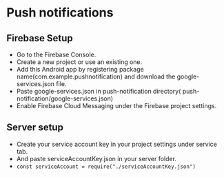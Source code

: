 # Push notifications

## Firebase Setup
- Go to the Firebase Console.
- Create a new project or use an existing one.
- Add this Android app by registering  package name(com.example.pushnotification) and download the google-services.json file.
- Paste  google-services.json in push-notification directory( push-notification/google-services.json)
- Enable Firebase Cloud Messaging under the Firebase project settings.

## Server setup
- Create your service account key in your project settings under service tab.
- And paste serviceAccountKey.json in your server folder.
- `const serviceAccount = require("./serviceAccountKey.json")`



